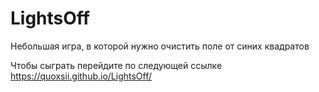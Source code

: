 # LightsOff
Небольшая игра, в которой нужно очистить поле от синих квадратов

Чтобы сыграть перейдите по следующей ссылке https://quoxsii.github.io/LightsOff/
